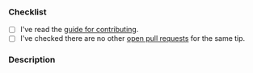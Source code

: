 <!-- Thanks for your contribution! Please check the boxes below before opening the pull request, you do this by putting an x in the box like this: [x]. Thank you! -->

### Checklist
- [ ] I've read the [guide for contributing](https://github.com/Xcode-Tips/xcode-tips.github.io/blob/main/.github/CONTRIBUTING.md).
- [ ] I've checked there are no other [open pull requests](https://github.com/Xcode-Tips/pulls) for the same tip.

### Description
<!-- Please describe the tip you are adding. -->
